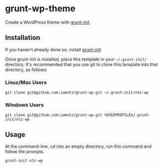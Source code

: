 # grunt-wp-theme

Create a WordPress theme with [grunt-init][].

[grunt-init]: http://gruntjs.com/project-scaffolding

## Installation
If you haven't already done so, install [grunt-init][].

Once grunt-init is installed, place this template in your `~/.grunt-init/` directory. It's recommended that you use git to clone this template into that directory, as follows:

### Linux/Mac Users

```
git clone git@github.com:iamntz/grunt-wp.git ~/.grunt-init/ntz-wp
```

### Windows Users

```
git clone git@github.com:iamntz/grunt-wp.git %USERPROFILE%/.grunt-init/ntz-wp
```

## Usage

At the command-line, cd into an empty directory, run this command and follow the prompts.

```
grunt-init ntz-wp
```
